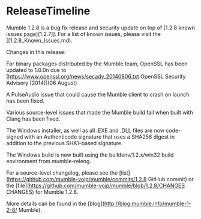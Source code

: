 # ReleaseTimeline

Mumble 1.2.8 is a bug fix release and security update on top of [1.2.8 known issues page](1.2.7]]. For a list of known issues, please visit the [[1.2.8_Known_Issues.md).

Changes in this release:

For binary packages distributed by the Mumble team, OpenSSL has been updated to 1.0.0n due to [https://www.openssl.org/news/secadv_20140806.txt OpenSSL Security Advisory  [2014]](06 August)

A PulseAudio issue that could cause the Mumble client to crash on launch has been fixed.

Various source-level issues that made the Mumble build fail when built with Clang has been fixed.

The Windows installer, as well as all .EXE and .DLL files are now code-signed with an Authenticode signature that uses a SHA256 digest in addition to the previous SHA1-based signature.

The Windows build is now built using the buildenv/1.2.x/win32 build environment from mumble-releng.

For a source-level changelog, please see the  [list](https://github.com/mumble-voip/mumble/commits/1.2.8 GitHub commit) or the  [file](https://github.com/mumble-voip/mumble/blob/1.2.8/CHANGES CHANGES) for Mumble 1.2.8.

More details can be found in the  [blog](http://blog.mumble.info/mumble-1-2-8/ Mumble).


